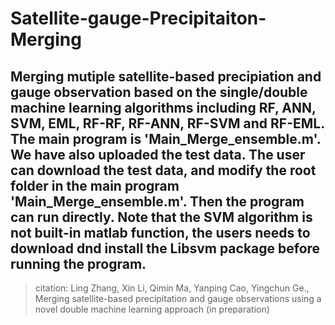 # Satellite-gauge-Precipitaiton-Merging

## Merging mutiple satellite-based precipiation and gauge observation based on the single/double machine learning algorithms including RF, ANN, SVM, EML, RF-RF, RF-ANN, RF-SVM and RF-EML. The main program is 'Main_Merge_ensemble.m'. We have also uploaded the test data. The user can download the test data, and modify the root folder in the  main program 'Main_Merge_ensemble.m'. Then the program can run directly. Note that the SVM algorithm is not built-in matlab function, the users needs to download dnd install the Libsvm package before running the program. 

> citation: Ling Zhang, Xin Li, Qimin Ma, Yanping Cao, Yingchun Ge., Merging satellite-based precipitation and gauge observations using a novel double machine learning approach (in preparation)

